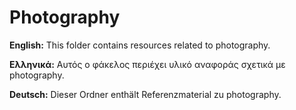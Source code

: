 # Photography

**English:** This folder contains resources related to photography.

**Ελληνικά:** Αυτός ο φάκελος περιέχει υλικό αναφοράς σχετικά με photography.

**Deutsch:** Dieser Ordner enthält Referenzmaterial zu photography.
